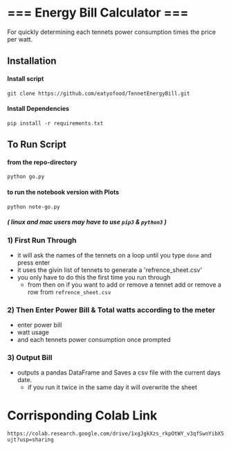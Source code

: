 # === Energy Bill Calculator === 
For quickly determining  each tennets power consumption times the price per watt. 


## Installation

####  Install script
`git clone https://github.com/eatyofood/TennetEnergyBill.git `

#### Install Dependencies
`pip install -r requirements.txt`



## To Run Script

#### from the repo-directory
`python go.py`

#### to run the notebook version with Plots
`python note-go.py`

##### ( linux and mac users may have to use `pip3` & `python3` ) 


### 1) First Run Through 
- it will ask the names of the tennets on a loop until you type `done` and press enter
- it uses the givin list of tennets to generate a 'refrence_sheet.csv'
- you only have to do this the first time you run through 
    - from then on if you want to add or remove a tennet add or remove a row from `refrence_sheet.csv`


### 2) Then Enter Power Bill & Total watts according to the meter 
- enter power bill
- watt usage
- and each tennets power consumption once prompted

### 3) Output Bill
- outputs a pandas DataFrame and Saves a csv file with the current days date. 
    - if you run it twice in the same day it will overwrite the sheet 

# Corrisponding Colab Link
`https://colab.research.google.com/drive/1xgJgkXzs_rkpOtWY_v3qfSwnYibX5ujt?usp=sharing`
